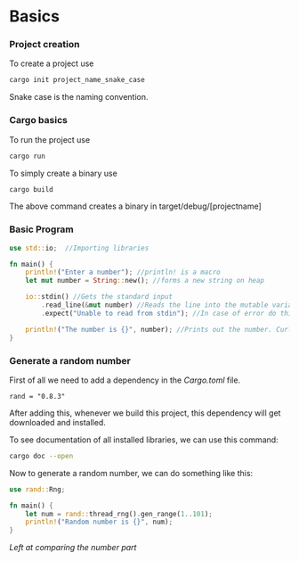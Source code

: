 # Basics

### Project creation
To create a project use
```bash
cargo init project_name_snake_case
```
Snake case is the naming convention.

### Cargo basics
To run the project use
```bash
cargo run
```
To simply create a binary use
```bash
cargo build
```
The above command creates a binary in target/debug/[projectname]

### Basic Program
```rust
use std::io;  //Importing libraries

fn main() {
    println!("Enter a number"); //println! is a macro
    let mut number = String::new(); //forms a new string on heap

    io::stdin() //Gets the standard input
        .read_line(&mut number) //Reads the line into the mutable variable
        .expect("Unable to read from stdin"); //In case of error do this. We can also use ?

    println!("The number is {}", number); //Prints out the number. Curly braces capture parameters
}
```

### Generate a random number
First of all we need to add a dependency in the *Cargo.toml* file.
```
rand = "0.8.3"
```
After adding this, whenever we build this project, this dependency will get downloaded and installed.

To see documentation of all installed libraries, we can use this command:
```bash
cargo doc --open
```

Now to generate a random number, we can do something like this:
```rust
use rand::Rng;

fn main() {
	let num = rand::thread_rng().gen_range(1..101);
	println!("Random number is {}", num);
}
```

*Left at comparing the number part*
